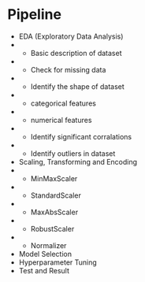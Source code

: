 # Pipeline
  * EDA (Exploratory Data Analysis)
  *  - Basic description of dataset
  *  - Check for missing data
  *  - Identify the shape of dataset
  *    - categorical features
  *    - numerical features
  *  - Identify significant corralations
  *  - Identify outliers in dataset
  * Scaling, Transforming and Encoding   
  *   - MinMaxScaler
  *   - StandardScaler
  *   - MaxAbsScaler
  *   - RobustScaler
  *   - Normalizer
  * Model Selection
  * Hyperparameter Tuning
  * Test and Result
